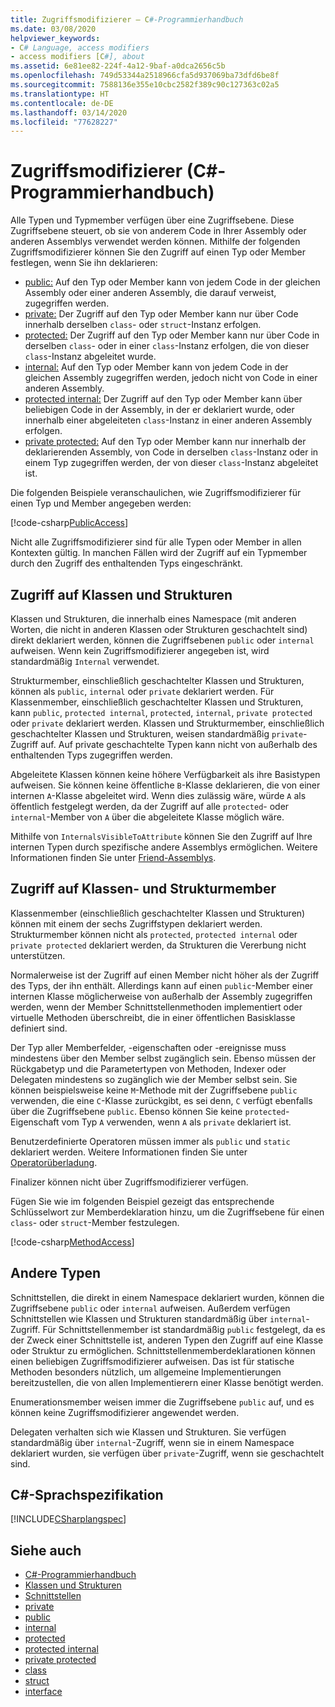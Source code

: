 ```yaml
---
title: Zugriffsmodifizierer – C#-Programmierhandbuch
ms.date: 03/08/2020
helpviewer_keywords:
- C# Language, access modifiers
- access modifiers [C#], about
ms.assetid: 6e81ee82-224f-4a12-9baf-a0dca2656c5b
ms.openlocfilehash: 749d53344a2518966cfa5d937069ba73dfd6be8f
ms.sourcegitcommit: 7588136e355e10cbc2582f389c90c127363c02a5
ms.translationtype: HT
ms.contentlocale: de-DE
ms.lasthandoff: 03/14/2020
ms.locfileid: "77628227"
---
```

# <a name="access-modifiers-c-programming-guide"></a>Zugriffsmodifizierer (C#-Programmierhandbuch)

Alle Typen und Typmember verfügen über eine Zugriffsebene. Diese Zugriffsebene steuert, ob sie von anderem Code in Ihrer Assembly oder anderen Assemblys verwendet werden können. Mithilfe der folgenden Zugriffsmodifizierer können Sie den Zugriff auf einen Typ oder Member festlegen, wenn Sie ihn deklarieren:

- [public:](../../language-reference/keywords/public.md) Auf den Typ oder Member kann von jedem Code in der gleichen Assembly oder einer anderen Assembly, die darauf verweist, zugegriffen werden.
- [private:](../../language-reference/keywords/private.md) Der Zugriff auf den Typ oder Member kann nur über Code innerhalb derselben `class`- oder `struct`-Instanz erfolgen.
- [protected:](../../language-reference/keywords/protected.md) Der Zugriff auf den Typ oder Member kann nur über Code in derselben `class`- oder in einer `class`-Instanz erfolgen, die von dieser `class`-Instanz abgeleitet wurde.
- [internal:](../../language-reference/keywords/internal.md) Auf den Typ oder Member kann von jedem Code in der gleichen Assembly zugegriffen werden, jedoch nicht von Code in einer anderen Assembly.
- [protected internal:](../../language-reference/keywords/protected-internal.md) Der Zugriff auf den Typ oder Member kann über beliebigen Code in der Assembly, in der er deklariert wurde, oder innerhalb einer abgeleiteten `class`-Instanz in einer anderen Assembly erfolgen.
- [private protected:](../../language-reference/keywords/private-protected.md) Auf den Typ oder Member kann nur innerhalb der deklarierenden Assembly, von Code in derselben `class`-Instanz oder in einem Typ zugegriffen werden, der von dieser `class`-Instanz abgeleitet ist.

Die folgenden Beispiele veranschaulichen, wie Zugriffsmodifizierer für einen Typ und Member angegeben werden:

[!code-csharp[PublicAccess](~/samples/snippets/csharp/objectoriented/accessmodifiers.cs#PublicAccess)]

Nicht alle Zugriffsmodifizierer sind für alle Typen oder Member in allen Kontexten gültig. In manchen Fällen wird der Zugriff auf ein Typmember durch den Zugriff des enthaltenden Typs eingeschränkt.

## <a name="class-and-struct-accessibility"></a>Zugriff auf Klassen und Strukturen  

Klassen und Strukturen, die innerhalb eines Namespace (mit anderen Worten, die nicht in anderen Klassen oder Strukturen geschachtelt sind) direkt deklariert werden, können die Zugriffsebenen `public` oder `internal` aufweisen. Wenn kein Zugriffsmodifizierer angegeben ist, wird standardmäßig `Internal` verwendet.  

Strukturmember, einschließlich geschachtelter Klassen und Strukturen, können als `public`, `internal` oder `private` deklariert werden. Für Klassenmember, einschließlich geschachtelter Klassen und Strukturen, kann `public`, `protected internal`, `protected`, `internal`, `private protected` oder `private` deklariert werden. Klassen und Strukturmember, einschließlich geschachtelter Klassen und Strukturen, weisen standardmäßig `private`-Zugriff auf. Auf private geschachtelte Typen kann nicht von außerhalb des enthaltenden Typs zugegriffen werden.

Abgeleitete Klassen können keine höhere Verfügbarkeit als ihre Basistypen aufweisen. Sie können keine öffentliche `B`-Klasse deklarieren, die von einer internen `A`-Klasse abgeleitet wird. Wenn dies zulässig wäre, würde `A` als öffentlich festgelegt werden, da der Zugriff auf alle `protected`- oder `internal`-Member von `A` über die abgeleitete Klasse möglich wäre.

Mithilfe von `InternalsVisibleToAttribute` können Sie den Zugriff auf Ihre internen Typen durch spezifische andere Assemblys ermöglichen. Weitere Informationen finden Sie unter [Friend-Assemblys](../../../standard/assembly/friend.md).

## <a name="class-and-struct-member-accessibility"></a>Zugriff auf Klassen- und Strukturmember  

Klassenmember (einschließlich geschachtelter Klassen und Strukturen) können mit einem der sechs Zugriffstypen deklariert werden. Strukturmember können nicht als `protected`, `protected internal` oder `private protected` deklariert werden, da Strukturen die Vererbung nicht unterstützen.

Normalerweise ist der Zugriff auf einen Member nicht höher als der Zugriff des Typs, der ihn enthält. Allerdings kann auf einen `public`-Member einer internen Klasse möglicherweise von außerhalb der Assembly zugegriffen werden, wenn der Member Schnittstellenmethoden implementiert oder virtuelle Methoden überschreibt, die in einer öffentlichen Basisklasse definiert sind.

Der Typ aller Memberfelder, -eigenschaften oder -ereignisse muss mindestens über den Member selbst zugänglich sein. Ebenso müssen der Rückgabetyp und die Parametertypen von Methoden, Indexer oder Delegaten mindestens so zugänglich wie der Member selbst sein. Sie können beispielsweise keine `M`-Methode mit der Zugriffsebene `public` verwenden, die eine `C`-Klasse zurückgibt, es sei denn, `C` verfügt ebenfalls über die Zugriffsebene `public`. Ebenso können Sie keine `protected`-Eigenschaft vom Typ `A` verwenden, wenn `A` als `private` deklariert ist.

Benutzerdefinierte Operatoren müssen immer als `public` und `static` deklariert werden. Weitere Informationen finden Sie unter [Operatorüberladung](../../language-reference/operators/operator-overloading.md).

Finalizer können nicht über Zugriffsmodifizierer verfügen.

Fügen Sie wie im folgenden Beispiel gezeigt das entsprechende Schlüsselwort zur Memberdeklaration hinzu, um die Zugriffsebene für einen `class`- oder `struct`-Member festzulegen.

[!code-csharp[MethodAccess](~/samples/snippets/csharp/objectoriented/accessmodifiers.cs#MethodAccess)]

## <a name="other-types"></a>Andere Typen

Schnittstellen, die direkt in einem Namespace deklariert wurden, können die Zugriffsebene `public` oder `internal` aufweisen. Außerdem verfügen Schnittstellen wie Klassen und Strukturen standardmäßig über `internal`-Zugriff. Für Schnittstellenmember ist standardmäßig `public` festgelegt, da es der Zweck einer Schnittstelle ist, anderen Typen den Zugriff auf eine Klasse oder Struktur zu ermöglichen. Schnittstellenmemberdeklarationen können einen beliebigen Zugriffsmodifizierer aufweisen. Das ist für statische Methoden besonders nützlich, um allgemeine Implementierungen bereitzustellen, die von allen Implementierern einer Klasse benötigt werden.

Enumerationsmember weisen immer die Zugriffsebene `public` auf, und es können keine Zugriffsmodifizierer angewendet werden.

Delegaten verhalten sich wie Klassen und Strukturen. Sie verfügen standardmäßig über `internal`-Zugriff, wenn sie in einem Namespace deklariert wurden, sie verfügen über `private`-Zugriff, wenn sie geschachtelt sind.

## <a name="c-language-specification"></a>C#-Sprachspezifikation

[!INCLUDE[CSharplangspec](~/includes/csharplangspec-md.md)]  

## <a name="see-also"></a>Siehe auch

- [C#-Programmierhandbuch](../index.md)
- [Klassen und Strukturen](./index.md)
- [Schnittstellen](../interfaces/index.md)
- [private](../../language-reference/keywords/private.md)
- [public](../../language-reference/keywords/public.md)
- [internal](../../language-reference/keywords/internal.md)
- [protected](../../language-reference/keywords/protected.md)
- [protected internal](../../language-reference/keywords/protected-internal.md)
- [private protected](../../language-reference/keywords/private-protected.md)
- [class](../../language-reference/keywords/class.md)
- [struct](../../language-reference/builtin-types/struct.md)
- [interface](../../language-reference/keywords/interface.md)
